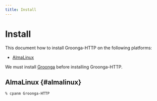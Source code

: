 ```yaml
---
title: Install
---
```


# Install

This document how to install Groonga-HTTP on the following platforms:

  * [AlmaLinux](#almalinux)

We must install [Groonga][groonga] before installing Groonga-HTTP.

## AlmaLinux {#almalinux}

```console
% cpanm Groonga-HTTP
```

[Groonga]:https://groonga.org/
